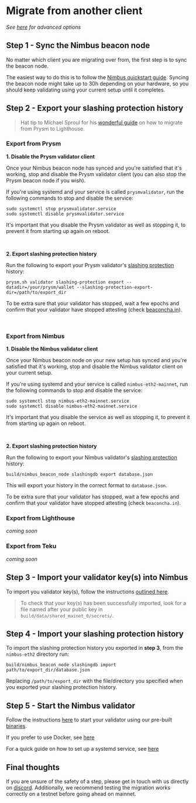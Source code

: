 # Migrate from another client


*See [here](./migration-options.md) for advanced options*

## Step 1 - Sync the Nimbus beacon node
No matter which client you are migrating over from, the first step is to sync the beacon node.

The easiest way to do this is to follow the [Nimbus quickstart guide](./quick-start.md).  Syncing the beacon node might take up to 30h depending on your hardware, so you should keep validating using your current setup until it completes.


## Step 2 - Export your slashing protection history
> Hat tip to Michael Sproul for his [wonderful guide](https://lighthouse.sigmaprime.io/switch-to-lighthouse.html) on how to migrate from Prysm to Lighthouse.


### Export from Prysm

**1. Disable the Prysm validator client**

Once your Nimbus beacon node has synced and you're satisfied that it's working, stop and disable the Prysm validator client (you can also stop the Prysm beacon node if you wish).


If you're using systemd and your service is called `prysmvalidator`, run the following commands to stop and disable the service:

```
sudo systemctl stop prysmvalidator.service
sudo systemctl disable prysmvalidator.service
```

It's important that you disable the Prysm validator as well as stopping it, to prevent it from starting up again on reboot.

</br>

**2. Export slashing protection history**

Run the following to export your Prysm validator's [slashing protection](https://eips.ethereum.org/EIPS/eip-3076) history:

```
prysm.sh validator slashing-protection export --datadir=/your/prysm/wallet --slashing-protection-export-dir=/path/to/export_dir
```

To be extra sure that your validator has stopped, wait a few epochs and confirm that your validator have stopped attesting (check [beaconcha.in](https://beaconcha.in/)).

</br>

### Export from Nimbus

**1. Disable the Nimbus validator client**

Once your Nimbus beacon node on your new setup has synced and you're satisfied that it's working, stop and disable the Nimbus validator client on your current setup. 

If you're using systemd and your service is called `nimbus-eth2-mainnet`, run the following commands to stop and disable the service:

```
sudo systemctl stop nimbus-eth2-mainnet.service
sudo systemctl disable nimbus-eth2-mainnet.service
```

It's important that you disable the service as well as stopping it, to prevent it from starting up again on reboot.

</br>

**2. Export slashing protection history**

Run the following to export your Nimbus validator's [slashing protection](https://eips.ethereum.org/EIPS/eip-3076) history:

```
build/nimbus_beacon_node slashingdb export database.json
```

This will export your history in the correct format to `database.json`.

To be extra sure that your validator has stopped, wait a few epochs and confirm that your validator have stopped attesting (check `beaconcha.in`).

### Export from Lighthouse
*coming soon*

### Export from Teku
*coming soon*


## Step 3 - Import your validator key(s) into Nimbus
To import you validator key(s), follow the instructions [outlined here](./keys.md).

> To check that your key(s) has been successfully imported, look for a file named after your public key in `build/data/shared_mainet_0/secrets/`.

## Step 4 - Import your slashing protection history

To import the slashing protection history you exported in **step 3**, from the `nimbus-eth2` directory run:

```
build/nimbus_beacon_node slashingdb import path/to/export_dir/database.json
```

Replacing `/path/to/export_dir` with the file/directory you specified when you exported your slashing protection history.

## Step 5 - Start the Nimbus validator

Follow the instructions [here](./connect-eth2.html) to start your validator using our pre-built [binaries](./binaries.md).

If you prefer to use Docker, see [here](./docker.md)

For a quick guide on how to set up a systemd service, see [here](./beacon-node-systemd.md)


## Final thoughts

If you are unsure of the safety of a step, please get in touch with us directly on [discord](https://discord.gg/nnNEBvHu3m). Additionally, we recommend testing the migration works correctly on a testnet before going ahead on mainnet.




